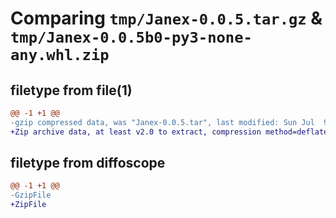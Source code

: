 # Comparing `tmp/Janex-0.0.5.tar.gz` & `tmp/Janex-0.0.5b0-py3-none-any.whl.zip`

## filetype from file(1)

```diff
@@ -1 +1 @@
-gzip compressed data, was "Janex-0.0.5.tar", last modified: Sun Jul  9 16:35:26 2023, max compression
+Zip archive data, at least v2.0 to extract, compression method=deflate
```

## filetype from diffoscope

```diff
@@ -1 +1 @@
-GzipFile
+ZipFile
```

